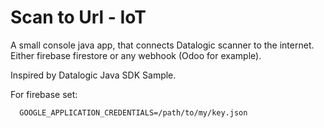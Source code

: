 # Scan to Url - IoT

A small console java app, that connects Datalogic scanner to the internet.
Either firebase firestore or any webhook (Odoo for example).

Inspired by Datalogic Java SDK Sample.

For firebase set:
```
  GOOGLE_APPLICATION_CREDENTIALS=/path/to/my/key.json
```


